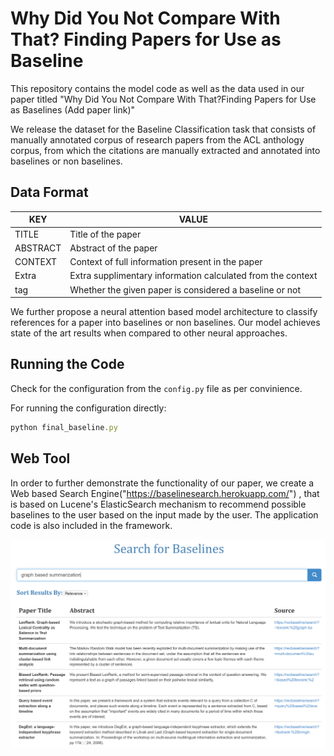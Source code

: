 # Why Did You Not Compare With That? Finding Papers for Use as Baseline


This repository contains the model code as well as the data used in our paper titled "Why Did You Not Compare With That?Finding Papers for Use as Baselines (Add paper link)"

We release the dataset for the Baseline Classification task that consists of manually annotated corpus of research papers from the ACL anthology corpus, from which the citations are manually extracted and annotated into baselines or non baselines. 

## Data Format


  |KEY           |          VALUE                                                                  |
  |--------------|---------------------------------------------------------------------------------|
  |TITLE         |   Title of the paper                                                            |
  |ABSTRACT      |   Abstract of the paper                                                         |
  |CONTEXT       |   Context of full information present in the paper                              |
  |Extra         |   Extra supplimentary information calculated from the context                   |
  |tag           |   Whether the given paper is considered a baseline or not                       |
  
  

We further propose a neural attention based model architecture to classify references for a paper into baselines or non baselines. Our model achieves state of the art results when compared to other neural approaches.


## Running the Code 

Check for the configuration from the ```config.py``` file as per convinience.

For running the configuration directly:
```javascript
python final_baseline.py
```


## Web Tool

In order to further demonstrate the functionality of our paper, we create a Web based Search Engine("https://baselinesearch.herokuapp.com/") , that is based on Lucene's ElasticSearch mechanism to recommend possible baselines to the user based on the input made by the user. The application code is also included in the framework.

![alt text](Model/search-results.png)



